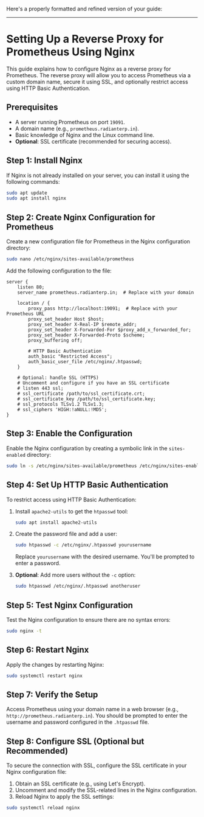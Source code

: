 Here's a properly formatted and refined version of your guide:

---

# Setting Up a Reverse Proxy for Prometheus Using Nginx

This guide explains how to configure Nginx as a reverse proxy for Prometheus. The reverse proxy will allow you to access Prometheus via a custom domain name, secure it using SSL, and optionally restrict access using HTTP Basic Authentication.

## Prerequisites

- A server running Prometheus on port `19091`.
- A domain name (e.g., `prometheus.radianterp.in`).
- Basic knowledge of Nginx and the Linux command line.
- **Optional**: SSL certificate (recommended for securing access).

## Step 1: Install Nginx

If Nginx is not already installed on your server, you can install it using the following commands:

```bash
sudo apt update
sudo apt install nginx
```

## Step 2: Create Nginx Configuration for Prometheus

Create a new configuration file for Prometheus in the Nginx configuration directory:

```bash
sudo nano /etc/nginx/sites-available/prometheus
```

Add the following configuration to the file:

```nginx
server {
    listen 80;
    server_name prometheus.radianterp.in;  # Replace with your domain

    location / {
        proxy_pass http://localhost:19091;  # Replace with your Prometheus URL
        proxy_set_header Host $host;
        proxy_set_header X-Real-IP $remote_addr;
        proxy_set_header X-Forwarded-For $proxy_add_x_forwarded_for;
        proxy_set_header X-Forwarded-Proto $scheme;
        proxy_buffering off;

        # HTTP Basic Authentication
        auth_basic "Restricted Access";
        auth_basic_user_file /etc/nginx/.htpasswd;
    }

    # Optional: handle SSL (HTTPS)
    # Uncomment and configure if you have an SSL certificate
    # listen 443 ssl;
    # ssl_certificate /path/to/ssl_certificate.crt;
    # ssl_certificate_key /path/to/ssl_certificate.key;
    # ssl_protocols TLSv1.2 TLSv1.3;
    # ssl_ciphers 'HIGH:!aNULL:!MD5';
}
```

## Step 3: Enable the Configuration

Enable the Nginx configuration by creating a symbolic link in the `sites-enabled` directory:

```bash
sudo ln -s /etc/nginx/sites-available/prometheus /etc/nginx/sites-enabled/
```

## Step 4: Set Up HTTP Basic Authentication

To restrict access using HTTP Basic Authentication:

1. Install `apache2-utils` to get the `htpasswd` tool:

    ```bash
    sudo apt install apache2-utils
    ```

2. Create the password file and add a user:

    ```bash
    sudo htpasswd -c /etc/nginx/.htpasswd yourusername
    ```

    Replace `yourusername` with the desired username. You'll be prompted to enter a password.

3. **Optional**: Add more users without the `-c` option:

    ```bash
    sudo htpasswd /etc/nginx/.htpasswd anotheruser
    ```

## Step 5: Test Nginx Configuration

Test the Nginx configuration to ensure there are no syntax errors:

```bash
sudo nginx -t
```

## Step 6: Restart Nginx

Apply the changes by restarting Nginx:

```bash
sudo systemctl restart nginx
```

## Step 7: Verify the Setup

Access Prometheus using your domain name in a web browser (e.g., `http://prometheus.radianterp.in`). You should be prompted to enter the username and password configured in the `.htpasswd` file.

## Step 8: Configure SSL (Optional but Recommended)

To secure the connection with SSL, configure the SSL certificate in your Nginx configuration file:

1. Obtain an SSL certificate (e.g., using Let's Encrypt).
2. Uncomment and modify the SSL-related lines in the Nginx configuration.
3. Reload Nginx to apply the SSL settings:

```bash
sudo systemctl reload nginx
```
